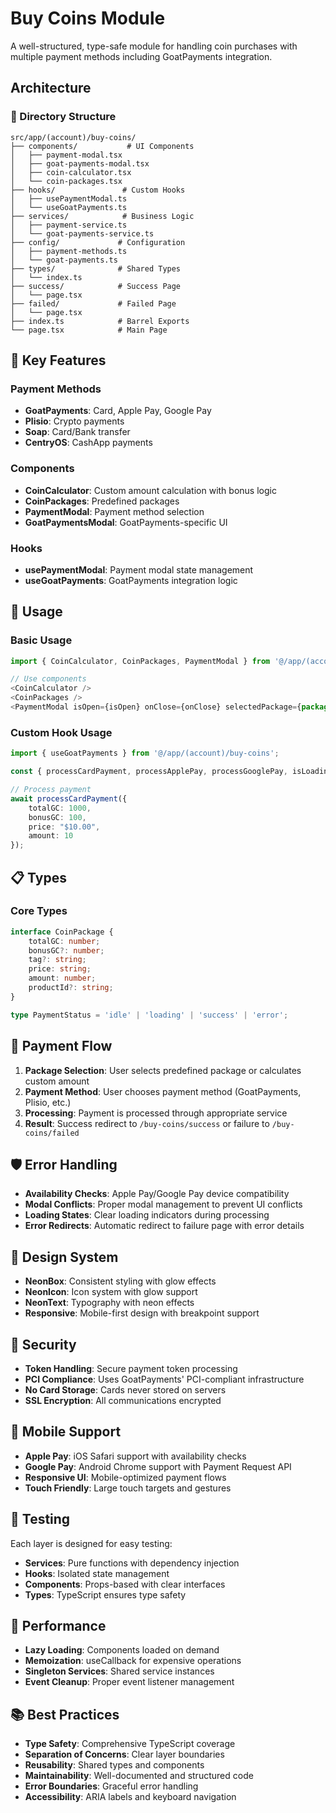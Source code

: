 # Buy Coins Module

A well-structured, type-safe module for handling coin purchases with multiple payment methods including GoatPayments integration.

## Architecture

### 📁 Directory Structure
```
src/app/(account)/buy-coins/
├── components/           # UI Components
│   ├── payment-modal.tsx
│   ├── goat-payments-modal.tsx
│   ├── coin-calculator.tsx
│   └── coin-packages.tsx
├── hooks/               # Custom Hooks
│   ├── usePaymentModal.ts
│   └── useGoatPayments.ts
├── services/            # Business Logic
│   ├── payment-service.ts
│   └── goat-payments-service.ts
├── config/             # Configuration
│   ├── payment-methods.ts
│   └── goat-payments.ts
├── types/              # Shared Types
│   └── index.ts
├── success/            # Success Page
│   └── page.tsx
├── failed/             # Failed Page
│   └── page.tsx
├── index.ts            # Barrel Exports
└── page.tsx            # Main Page
```

## 🎯 Key Features

### Payment Methods
- **GoatPayments**: Card, Apple Pay, Google Pay
- **Plisio**: Crypto payments
- **Soap**: Card/Bank transfer
- **CentryOS**: CashApp payments

### Components
- **CoinCalculator**: Custom amount calculation with bonus logic
- **CoinPackages**: Predefined packages
- **PaymentModal**: Payment method selection
- **GoatPaymentsModal**: GoatPayments-specific UI

### Hooks
- **usePaymentModal**: Payment modal state management
- **useGoatPayments**: GoatPayments integration logic

## 🔧 Usage

### Basic Usage
```typescript
import { CoinCalculator, CoinPackages, PaymentModal } from '@/app/(account)/buy-coins';

// Use components
<CoinCalculator />
<CoinPackages />
<PaymentModal isOpen={isOpen} onClose={onClose} selectedPackage={package} />
```

### Custom Hook Usage
```typescript
import { useGoatPayments } from '@/app/(account)/buy-coins';

const { processCardPayment, processApplePay, processGooglePay, isLoading, error } = useGoatPayments();

// Process payment
await processCardPayment({
    totalGC: 1000,
    bonusGC: 100,
    price: "$10.00",
    amount: 10
});
```

## 📋 Types

### Core Types
```typescript
interface CoinPackage {
    totalGC: number;
    bonusGC?: number;
    tag?: string;
    price: string;
    amount: number;
    productId?: string;
}

type PaymentStatus = 'idle' | 'loading' | 'success' | 'error';
```

## 🔄 Payment Flow

1. **Package Selection**: User selects predefined package or calculates custom amount
2. **Payment Method**: User chooses payment method (GoatPayments, Plisio, etc.)
3. **Processing**: Payment is processed through appropriate service
4. **Result**: Success redirect to `/buy-coins/success` or failure to `/buy-coins/failed`

## 🛡️ Error Handling

- **Availability Checks**: Apple Pay/Google Pay device compatibility
- **Modal Conflicts**: Proper modal management to prevent UI conflicts
- **Loading States**: Clear loading indicators during processing
- **Error Redirects**: Automatic redirect to failure page with error details

## 🎨 Design System

- **NeonBox**: Consistent styling with glow effects
- **NeonIcon**: Icon system with glow support
- **NeonText**: Typography with neon effects
- **Responsive**: Mobile-first design with breakpoint support

## 🔐 Security

- **Token Handling**: Secure payment token processing
- **PCI Compliance**: Uses GoatPayments' PCI-compliant infrastructure
- **No Card Storage**: Cards never stored on servers
- **SSL Encryption**: All communications encrypted

## 📱 Mobile Support

- **Apple Pay**: iOS Safari support with availability checks
- **Google Pay**: Android Chrome support with Payment Request API
- **Responsive UI**: Mobile-optimized payment flows
- **Touch Friendly**: Large touch targets and gestures

## 🧪 Testing

Each layer is designed for easy testing:
- **Services**: Pure functions with dependency injection
- **Hooks**: Isolated state management
- **Components**: Props-based with clear interfaces
- **Types**: TypeScript ensures type safety

## 🚀 Performance

- **Lazy Loading**: Components loaded on demand
- **Memoization**: useCallback for expensive operations
- **Singleton Services**: Shared service instances
- **Event Cleanup**: Proper event listener management

## 📚 Best Practices

- **Type Safety**: Comprehensive TypeScript coverage
- **Separation of Concerns**: Clear layer boundaries
- **Reusability**: Shared types and components
- **Maintainability**: Well-documented and structured code
- **Error Boundaries**: Graceful error handling
- **Accessibility**: ARIA labels and keyboard navigation
